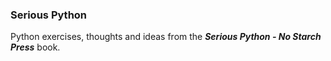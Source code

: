 ### Serious Python

Python exercises, thoughts and ideas from the ***Serious Python - No Starch Press*** book.
